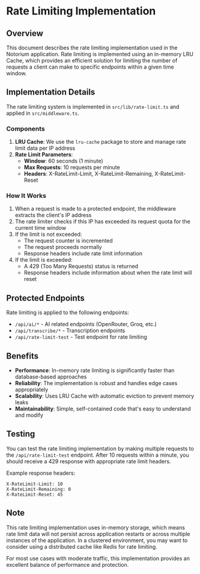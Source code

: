 # Rate Limiting Implementation

## Overview

This document describes the rate limiting implementation used in the Notorium application. Rate limiting is implemented using an in-memory LRU Cache, which provides an efficient solution for limiting the number of requests a client can make to specific endpoints within a given time window.

## Implementation Details

The rate limiting system is implemented in `src/lib/rate-limit.ts` and applied in `src/middleware.ts`.

### Components

1. **LRU Cache**: We use the `lru-cache` package to store and manage rate limit data per IP address
2. **Rate Limit Parameters**: 
   - **Window**: 60 seconds (1 minute)
   - **Max Requests**: 10 requests per minute
   - **Headers**: X-RateLimit-Limit, X-RateLimit-Remaining, X-RateLimit-Reset

### How It Works

1. When a request is made to a protected endpoint, the middleware extracts the client's IP address
2. The rate limiter checks if this IP has exceeded its request quota for the current time window
3. If the limit is not exceeded:
   - The request counter is incremented
   - The request proceeds normally
   - Response headers include rate limit information
4. If the limit is exceeded:
   - A 429 (Too Many Requests) status is returned
   - Response headers include information about when the rate limit will reset

## Protected Endpoints

Rate limiting is applied to the following endpoints:

- `/api/ai/*` - AI related endpoints (OpenRouter, Groq, etc.)
- `/api/transcribe/*` - Transcription endpoints
- `/api/rate-limit-test` - Test endpoint for rate limiting

## Benefits

- **Performance**: In-memory rate limiting is significantly faster than database-based approaches
- **Reliability**: The implementation is robust and handles edge cases appropriately
- **Scalability**: Uses LRU Cache with automatic eviction to prevent memory leaks
- **Maintainability**: Simple, self-contained code that's easy to understand and modify

## Testing

You can test the rate limiting implementation by making multiple requests to the `/api/rate-limit-test` endpoint. After 10 requests within a minute, you should receive a 429 response with appropriate rate limit headers.

Example response headers:
```
X-RateLimit-Limit: 10
X-RateLimit-Remaining: 0
X-RateLimit-Reset: 45
```

## Note

This rate limiting implementation uses in-memory storage, which means rate limit data will not persist across application restarts or across multiple instances of the application. In a clustered environment, you may want to consider using a distributed cache like Redis for rate limiting.

For most use cases with moderate traffic, this implementation provides an excellent balance of performance and protection. 